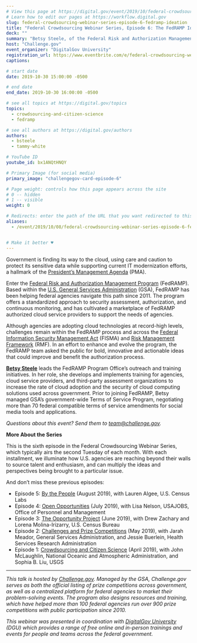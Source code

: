 ```yaml
---
# View this page at https://digital.gov/event/2019/10/federal-crowdsourcing-webinar-series-episode-6
# Learn how to edit our pages at https://workflow.digital.gov
slug: federal-crowdsourcing-webinar-series-episode-6-fedramp-ideation
title: "Federal Crowdsourcing Webinar Series, Episode 6: The FedRAMP Ideation"
deck: ""
summary: "Betsy Steele, of the Federal Risk and Authorization Management Program (FedRAMP) team, shares how a crowdsourcing initiative invited the larger cybersecurity community to help inform the next iteration of government’s cloud security authorization program."
host: "Challenge.gov"
event_organizer: "DigitalGov University"
registration_url: https://www.eventbrite.com/e/federal-crowdsourcing-webinar-series-6-registration-66229112057
captions: 

# start date
date: 2019-10-30 15:00:00 -0500

# end date
end_date: 2019-10-30 16:00:00 -0500

# see all topics at https://digital.gov/topics
topics: 
  - crowdsourcing-and-citizen-science
  - fedramp

# see all authors at https://digital.gov/authors
authors: 
  - bsteele
  - tammy-white

# YouTube ID
youtube_id: bx1ANQtHNQY

# Primary Image (for social media)
primary_image: "challengegov-card-episode-6"

# Page weight: controls how this page appears across the site
# 0 -- hidden
# 1 -- visible
weight: 0

# Redirects: enter the path of the URL that you want redirected to this page
aliases: 
  - /event/2019/10/08/federal-crowdsourcing-webinar-series-episode-6-fedramp-ideation/


# Make it better ♥
---
```


Government is finding its way to the cloud, using care and caution to protect its sensitive data while supporting current IT modernization efforts, a hallmark of the [President’s Management Agenda](https://www.whitehouse.gov/omb/management/pma/) (PMA).

Enter the [Federal Risk and Authorization Management Program](https://www.fedramp.gov) (FedRAMP). Based within the [U.S. General Services Administration](https://www.gsa.gov) (GSA), FedRAMP has been helping federal agencies navigate this path since 2011. The program offers a standardized approach to security assessment, authorization, and continuous monitoring, and has cultivated a marketplace of FedRAMP authorized cloud service providers to support the needs of agencies.

Although agencies are adopting cloud technologies at record-high levels, challenges remain within the FedRAMP process and across the [Federal Information Security Management Act](https://www.congress.gov/bill/113th-congress/senate-bill/2521) (FISMA) and [Risk Management Framework](https://csrc.nist.gov/publications/detail/sp/800-37/rev-2/final) (RMF). In an effort to enhance and evolve the program, the FedRAMP team asked the public for bold, innovative and actionable ideas that could improve and benefit the authorization process.

[**Betsy Steele**](https://digital.gov/authors/bsteele/) leads the FedRAMP Program Office’s outreach and training initiatives. In her role, she develops and implements training for agencies, cloud service providers, and third-party assessment organizations to increase the rate of cloud adoption and the security of cloud computing solutions used across government. Prior to joining FedRAMP, Betsy managed GSA’s government-wide Terms of Service Program, negotiating more than 70 federal compatible terms of service amendments for social media tools and applications.

_Questions about this event? Send them to [team@challenge.gov](mailto:team@challenge.gov)._

**More About the Series**

This is the sixth episode in the Federal Crowdsourcing Webinar Series, which typically airs the second Tuesday of each month. With each installment, we illuminate how U.S. agencies are reaching beyond their walls to source talent and enthusiasm, and can multiply the ideas and perspectives being brought to a particular issue.

And don’t miss these previous episodes:

- Episode 5: [By the People](https://digital.gov/event/2019/08/13/federal-crowdsourcing-webinar-series-episode-5-by-the-people/) (August 2019), with Lauren Algee, U.S. Census Labs
- Episode 4: [Open Opportunities](https://digital.gov/event/2019/07/09/federal-crowdsourcing-webinar-series-episode-4-open-opportunities/) (July 2019), with Lisa Nelson, USAJOBS, Office of Personnel and Management
- Episode 3: [The Opportunity Project](https://digital.gov/event/2019/06/11/federal-crowdsourcing-webinar-series-episode-3-opportunity-project/) (June 2019), with Drew Zachary and Lorena Molina-Irizarry, U.S. Census Bureau
- Episode 2: [Challenges and Prize Competitions](https://digital.gov/event/2019/05/14/federal-crowdsourcing-webinar-series-episode-2-challengegov/) (May 2019), with Jarah Meador, General Services Administration, and Jessie Buerlein, Health Services Research Administration
- Episode 1: [Crowdsourcing and Citizen Science](https://digital.gov/event/2019/04/09/federal-crowdsourcing-mobilize-citizen-scientists/) (April 2019), with John McLaughlin, National Oceanic and Atmospheric Administration, and Sophia B. Liu, USGS

---

_This talk is hosted by [Challenge.gov](https://www.challenge.gov). Managed by the GSA, Challenge.gov serves as both the official listing of prize competitions across government, as well as a centralized platform for federal agencies to market their problem-solving events. The program also designs resources and training, which have helped more than 100 federal agencies run over 900 prize competitions with public participation since 2010._

_This webinar was presented in coordination with [DigitalGov University](https://digital.gov/digitalgov-university/) (DGU) which provides a range of free online and in-person trainings and events for people and teams across the federal government._
